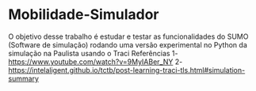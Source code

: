 # Mobilidade-Simulador
O objetivo desse trabalho é estudar e testar as funcionalidades do SUMO (Software de simulação) rodando uma versão experimental no Python da simulação na Paulista usando o Traci
Referências
1- https://www.youtube.com/watch?v=9MyIABer_NY
2- https://intelaligent.github.io/tctb/post-learning-traci-tls.html#simulation-summary
